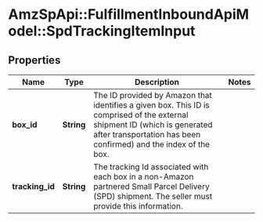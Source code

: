 # AmzSpApi::FulfillmentInboundApiModel::SpdTrackingItemInput

## Properties
Name | Type | Description | Notes
------------ | ------------- | ------------- | -------------
**box_id** | **String** | The ID provided by Amazon that identifies a given box. This ID is comprised of the external shipment ID (which         is generated after transportation has been confirmed) and the index of the box. | 
**tracking_id** | **String** | The tracking Id associated with each box in a non-Amazon partnered Small Parcel Delivery (SPD) shipment. The seller must provide this information.  | 

